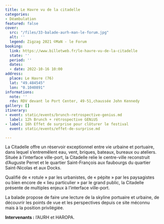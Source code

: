 ```yaml
---
title: Le Havre vu de la citadelle
categories:
- Déambulation
featured: false
cover:
  src: "/files/33-balade-aurh-man-le-forum.jpg"
  alt: ''
  legend: Zigzag 2021 ©MaN - le Forum
booking:
  link: https://www.billetweb.fr/le-havre-vu-de-la-citadelle
  state: ''
  period: ''
  dates:
  - date: 2022-10-16 10:00
address:
  place: Le Havre (76)
  lat: "49.484545"
  lon: "0.1040891"
informations:
  note: ''
  rdv: RDV devant le Port Center, 49-51,chaussée John Kennedy
gallery: []
itinerary:
- event: static/events/brunch-retrospective-genius.md
  label: 12h Brunch + rétrospective GENiUS
- label: 16h Effet de surprise pour clôturer le festival
  event: static/events/effet-de-surprise.md

---
```

La Citadelle offre un réservoir exceptionnel entre vie urbaine et portuaire, dans lequel s’entremêlent eau, vent, briques, bateaux, bureaux ou ateliers. Située à l’interface ville-port, la Citadelle relie le centre-ville reconstruit d’Auguste Perret et le quartier Saint-François aux faubourgs du quartier Saint-Nicolas et aux Docks.

Qualifié de « rotule » par les urbanistes, de « pépite » par les paysagistes ou bien encore de « lieu particulier » par le grand public, la Citadelle présente de multiples enjeux à l’interface ville-port.

La balade propose de faire une lecture de la skyline portuaire et urbaine, de découvrir les points de vue et les perspectives depuis ce site méconnu mais à la position privilégiée.

**Intervenants :** l’AURH et HAROPA.